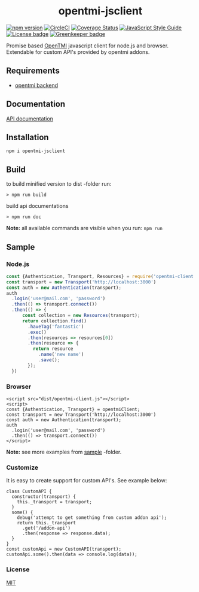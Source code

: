 <h1 align="center">opentmi-jsclient</h1>

[![npm version](https://img.shields.io/npm/v/opentmi-jsclient.svg)](https://www.npmjs.com/package/opentmi-jsclient)
[![CircleCI](https://circleci.com/gh/OpenTMI/opentmi-jsclient/tree/master.svg?style=svg)](https://circleci.com/gh/OpenTMI/opentmi-jsclient/tree/master)
[![Coverage Status](https://coveralls.io/repos/github/OpenTMI/opentmi-jsclient/badge.svg?branch=master)](https://coveralls.io/github/OpenTMI/opentmi-jsclient?branch=master)
[![JavaScript Style Guide](https://img.shields.io/badge/code_style-standard-brightgreen.svg)](https://standardjs.com)
[![License badge](https://img.shields.io/badge/license-MIT-blue.svg)](https://img.shields.io)
[![Greenkeeper badge](https://badges.greenkeeper.io/OpenTMI/opentmi-jsclient.svg)](https://greenkeeper.io/)

Promise based [OpenTMI](https://github.com/opentmi/opentmi) javascript client for node.js and browser.
Extendable for custom API's provided by opentmi addons.


## Requirements
* [opentmi backend](https://github.com/opentmi/opentmi)

## Documentation
[API documentation](https://opentmi.github.io/opentmi-jsclient/)

## Installation

```
npm i opentmi-jsclient
```

## Build

to build minified version to dist -folder run:
```
> npm run build
```

build api documentations
```
> npm run doc
```

**Note:** all available commands are visible when you run: `npm run`

## Sample

### Node.js
```javascript
const {Authentication, Transport, Resources} = require('opentmi-client');
const transport = new Transport('http://localhost:3000')
const auth = new Authentication(transport);
auth
  .login('user@mail.com', 'password')
  .then(() => transport.connect())
  .then(() => {
      const collection = new Resources(transport);
      return collection.find()
        .haveTag('fantastic')
        .exec()
        .then(resources => resources[0])
        .then(resource => {
          return resource
            .name('new name')
            .save();
        });
  })
```

### Browser
```
<script src="dist/opentmi-client.js"></script>
<script>
const {Authentication, Transport} = opentmiClient;
const transport = new Transport('http://localhost:3000')
const auth = new Authentication(transport);
auth
  .login('user@mail.com', 'password')
  .then(() => transport.connect())
</script>
```

**Note:** see more examples from [sample](sample) -folder.


### Customize

It is easy to create support for custom API's. See example below:

```
class CustomAPI {
  constructor(transport) {
    this._transport = transport;
  }
  some() {
    debug('attempt to get something from custom addon api');
    return this._transport
      .get('/addon-api')
      .then(response => response.data);
  }
}
const customApi = new CustomAPI(transport);
customApi.some().then(data => console.log(data));
```

### License
[MIT](LICENSE)
